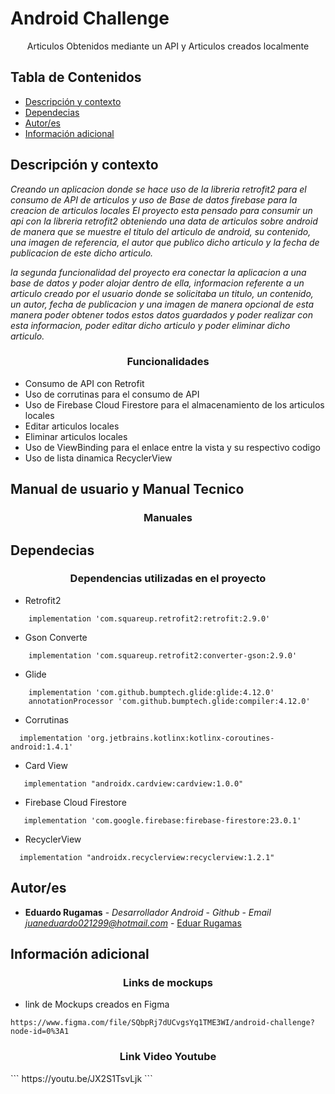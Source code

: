 # Android Challenge
<p align="center">Articulos Obtenidos mediante un API y Articulos creados localmente</p>

## Tabla de Contenidos
- [Descripción y contexto](#descripción-y-contexto)
- [Dependecias](#dependencias)
- [Autor/es](#autores)
- [Información adicional](#información-adicional)


## Descripción y contexto

_Creando un aplicacion donde se hace uso de la libreria retrofit2 para el consumo de API de articulos y uso de Base de datos firebase para la creacion de articulos locales_
_El proyecto esta pensado para consumir un api con la libreria retrofit2 obteniendo una data de articulos sobre android de manera que se muestre el titulo del
articulo de android, su contenido, una imagen de referencia, el autor que publico dicho articulo y la fecha de publicacion de este dicho articulo._

_la segunda funcionalidad del proyecto era conectar la aplicacion a una base de datos y poder alojar dentro de ella, informacion referente a un articulo creado por el usuario donde se solicitaba un titulo, un contenido, un autor, fecha de publicacion y una imagen de manera opcional de esta manera poder obtener todos estos datos guardados y poder realizar con esta informacion, poder editar dicho articulo y poder eliminar dicho articulo._
<h3 align="center">Funcionalidades</h3>

- Consumo de API con Retrofit
- Uso de corrutinas para el consumo de API
- Uso de Firebase Cloud Firestore para el almacenamiento de los articulos locales
- Editar articulos locales
- Eliminar articulos locales
- Uso de ViewBinding para el enlace entre la vista y su respectivo codigo
- Uso de lista dinamica RecyclerView


## Manual de usuario y Manual Tecnico
<h3 align="center" >Manuales</h3>

## Dependecias

<h3 align="center" >Dependencias utilizadas en el proyecto</h3>

- Retrofit2

```
    implementation 'com.squareup.retrofit2:retrofit:2.9.0'
```
- Gson Converte

```
    implementation 'com.squareup.retrofit2:converter-gson:2.9.0'
```
- Glide

```
    implementation 'com.github.bumptech.glide:glide:4.12.0'
    annotationProcessor 'com.github.bumptech.glide:compiler:4.12.0'
```
- Corrutinas 

```
  implementation 'org.jetbrains.kotlinx:kotlinx-coroutines-android:1.4.1'
```
- Card View

```
   implementation "androidx.cardview:cardview:1.0.0"
```
- Firebase Cloud Firestore

```
   implementation 'com.google.firebase:firebase-firestore:23.0.1'
```
- RecyclerView

```
  implementation "androidx.recyclerview:recyclerview:1.2.1"
```

## Autor/es

* **Eduardo Rugamas** - *Desarrollador Android* - *Github* - *Email juaneduardo021299@hotmail.com* - [Eduar Rugamas](https://github.com/EduarRugamas)

## Información adicional

<h3 align="center" >Links de mockups</h3>

- link de Mockups creados en Figma
```
https://www.figma.com/file/SQbpRj7dUCvgsYq1TME3WI/android-challenge?node-id=0%3A1
```
<h3 align="center">Link Video Youtube</h3>
```
https://youtu.be/JX2S1TsvLjk
```

